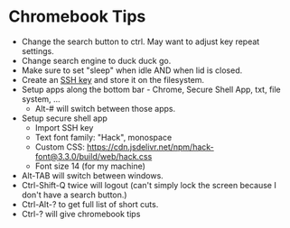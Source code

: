 # Chromebook Tips

- Change the search button to ctrl. May want to adjust key repeat settings.
- Change search engine to duck duck go.
- Make sure to set "sleep" when idle AND when lid is closed.
- Create an [SSH key](SshKeyGen.md) and store it on the filesystem.
- Setup apps along the bottom bar - Chrome, Secure Shell App, txt, file system, ...
  - Alt-# will switch between those apps.
- Setup secure shell app
  - Import SSH key
  - Text font family: "Hack", monospace
  - Custom CSS: https://cdn.jsdelivr.net/npm/hack-font@3.3.0/build/web/hack.css
  - Font size 14 (for my machine)
- Alt-TAB will switch between windows.
- Ctrl-Shift-Q twice will logout (can't simply lock the screen because I don't have a search button.)
- Ctrl-Alt-? to get full list of short cuts.
- Ctrl-? will give chromebook tips
